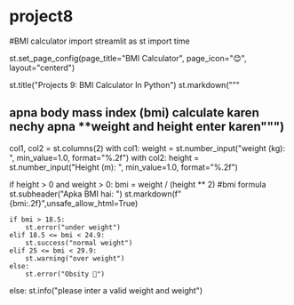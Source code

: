 # project8

#BMI calculator
import streamlit as st
import time

st.set_page_config(page_title="BMI Calculator", page_icon="😊", layout="centerd")

st.title("Projects 9: BMI Calculator In Python")
st.markdown("""
## apna body mass index (bmi) calculate karen  nechy apna **weight and height enter karen""")

col1, col2 = st.columns(2)
with col1:
    weight = st.number_input("weight (kg): ", min_value=1.0, format="%.2f")
with col2:
    height = st.number_input("Height (m): ", min_value=1.0, format="%.2f") 


if height > 0 and weight > 0:
    bmi = weight / (height ** 2) #bmi formula
    st.subheader("Apka BMI hai: ")
    st.markdown(f"{bmi:.2f}",unsafe_allow_html=True)


    if bmi > 18.5:
        st.error("under weight")
    elif 18.5 <= bmi < 24.9:
        st.success("normal weight")
    elif 25 <= bmi < 29.9:
        st.warning("over weight")
    else:
        st.error("Obsity 🚨")

else:
    st.info("please inter a valid weight and weight")
                
                        
            
